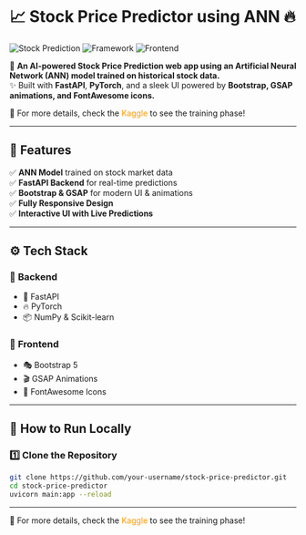 # 📈 Stock Price Predictor using ANN 🔥

![Stock Prediction](https://img.shields.io/badge/Machine%20Learning-Stock%20Price%20Prediction-blue?style=for-the-badge&logo=python)
![Framework](https://img.shields.io/badge/FastAPI-Backend-green?style=for-the-badge&logo=fastapi)
![Frontend](https://img.shields.io/badge/Bootstrap-Frontend-blueviolet?style=for-the-badge&logo=bootstrap)

🚀 **An AI-powered Stock Price Prediction web app using an Artificial Neural Network (ANN) model trained on historical stock data.**  
✨ Built with **FastAPI**, **PyTorch**, and a sleek UI powered by **Bootstrap, GSAP animations, and FontAwesome icons.**

<div class="animated-text">
    🚀 For more details, check the <a href="your-github-link-here" style="color: #ff9900; text-decoration: none;">Kaggle</a> to see the training phase!
</div>

---

## 🎯 Features  
✅ **ANN Model** trained on stock market data  
✅ **FastAPI Backend** for real-time predictions  
✅ **Bootstrap & GSAP** for modern UI & animations  
✅ **Fully Responsive Design**  
✅ **Interactive UI with Live Predictions**  



---

## ⚙️ Tech Stack  

### 🎲 **Backend**  
- 🚀 FastAPI  
- 🔥 PyTorch  
- 📦 NumPy & Scikit-learn  

### 🎨 **Frontend**  
- 🎭 Bootstrap 5  
- 🎬 GSAP Animations  
- 🎨 FontAwesome Icons  

---

## 🚀 How to Run Locally  

### 1️⃣ Clone the Repository  
```bash
git clone https://github.com/your-username/stock-price-predictor.git
cd stock-price-predictor
uvicorn main:app --reload
```
---

<div class="animated-text">
    🚀 For more details, check the <a href="your-github-link-here" style="color: #ff9900; text-decoration: none;">Kaggle</a> to see the training phase!
</div>

